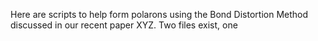 Here are scripts to help form polarons using the Bond Distortion Method discussed in our recent paper XYZ. Two files exist, one 
